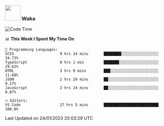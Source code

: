 ### <img src="https://media.giphy.com/media/VgCDAzcKvsR6OM0uWg/giphy.gif" width="50"> Waka

  <!--START_SECTION:waka-->
![Code Time](http://img.shields.io/badge/Code%20Time-1%2C211%20hrs%2020%20mins-blue)

📊 **This Week I Spent My Time On** 

```text
💬 Programming Languages: 
SCSS                     9 hrs 24 mins       ████████░░░░░░░░░░░░░░░░░   34.73% 
TypeScript               8 hrs 1 min         ███████░░░░░░░░░░░░░░░░░░   29.62% 
HTML                     3 hrs 9 mins        ███░░░░░░░░░░░░░░░░░░░░░░   11.68% 
JSON                     2 hrs 29 mins       ██░░░░░░░░░░░░░░░░░░░░░░░   9.17% 
JavaScript               2 hrs 24 mins       ██░░░░░░░░░░░░░░░░░░░░░░░   8.87%

🔥 Editors: 
VS Code                  27 hrs 5 mins       █████████████████████████   100.0%

```


 Last Updated on 24/01/2023 20:03:29 UTC
<!--END_SECTION:waka-->
